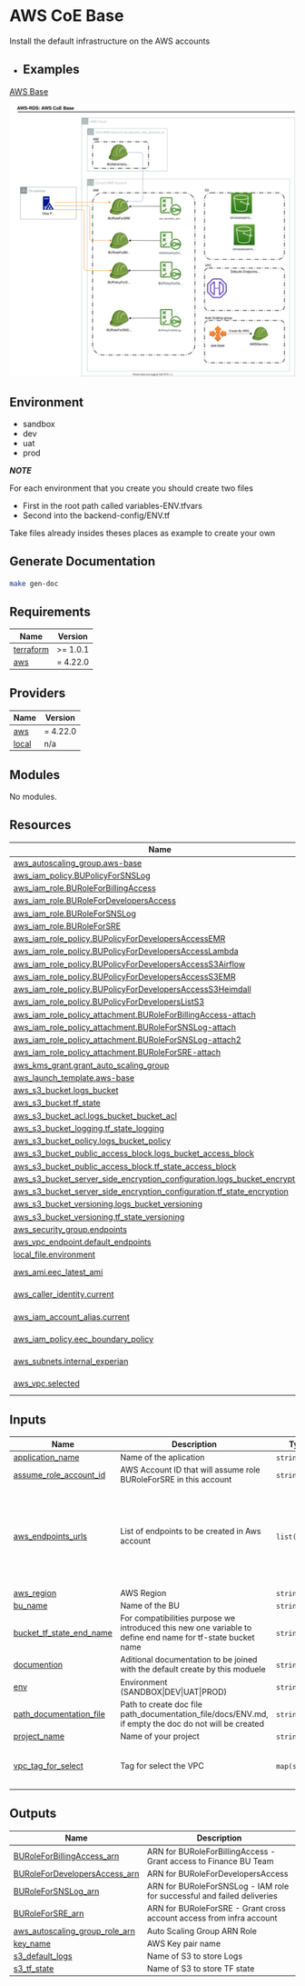 <!-- BEGIN_TF_DOCS -->
# AWS CoE Base

Install the default infrastructure on the AWS accounts

* ## Examples

[AWS Base](examples/aws-base)

![Image](docs/aws-coe-base.drawio.svg)
## Environment

- sandbox
- dev
- uat
- prod

***NOTE***

For each environment that you create you should create two files
- First in the root path called variables-ENV.tfvars
- Second into the backend-config/ENV.tf

Take files already insides theses places as example to create your own

## Generate Documentation

```bash
make gen-doc
```

## Requirements

| Name | Version |
|------|---------|
| <a name="requirement_terraform"></a> [terraform](#requirement\_terraform) | >= 1.0.1 |
| <a name="requirement_aws"></a> [aws](#requirement\_aws) | = 4.22.0 |

## Providers

| Name | Version |
|------|---------|
| <a name="provider_aws"></a> [aws](#provider\_aws) | = 4.22.0 |
| <a name="provider_local"></a> [local](#provider\_local) | n/a |

## Modules

No modules.

## Resources

| Name | Type |
|------|------|
| [aws_autoscaling_group.aws-base](https://registry.terraform.io/providers/hashicorp/aws/4.22.0/docs/resources/autoscaling_group) | resource |
| [aws_iam_policy.BUPolicyForSNSLog](https://registry.terraform.io/providers/hashicorp/aws/4.22.0/docs/resources/iam_policy) | resource |
| [aws_iam_role.BURoleForBillingAccess](https://registry.terraform.io/providers/hashicorp/aws/4.22.0/docs/resources/iam_role) | resource |
| [aws_iam_role.BURoleForDevelopersAccess](https://registry.terraform.io/providers/hashicorp/aws/4.22.0/docs/resources/iam_role) | resource |
| [aws_iam_role.BURoleForSNSLog](https://registry.terraform.io/providers/hashicorp/aws/4.22.0/docs/resources/iam_role) | resource |
| [aws_iam_role.BURoleForSRE](https://registry.terraform.io/providers/hashicorp/aws/4.22.0/docs/resources/iam_role) | resource |
| [aws_iam_role_policy.BUPolicyForDevelopersAccessEMR](https://registry.terraform.io/providers/hashicorp/aws/4.22.0/docs/resources/iam_role_policy) | resource |
| [aws_iam_role_policy.BUPolicyForDevelopersAccessLambda](https://registry.terraform.io/providers/hashicorp/aws/4.22.0/docs/resources/iam_role_policy) | resource |
| [aws_iam_role_policy.BUPolicyForDevelopersAccessS3Airflow](https://registry.terraform.io/providers/hashicorp/aws/4.22.0/docs/resources/iam_role_policy) | resource |
| [aws_iam_role_policy.BUPolicyForDevelopersAccessS3EMR](https://registry.terraform.io/providers/hashicorp/aws/4.22.0/docs/resources/iam_role_policy) | resource |
| [aws_iam_role_policy.BUPolicyForDevelopersAccessS3Heimdall](https://registry.terraform.io/providers/hashicorp/aws/4.22.0/docs/resources/iam_role_policy) | resource |
| [aws_iam_role_policy.BUPolicyForDevelopersListS3](https://registry.terraform.io/providers/hashicorp/aws/4.22.0/docs/resources/iam_role_policy) | resource |
| [aws_iam_role_policy_attachment.BURoleForBillingAccess-attach](https://registry.terraform.io/providers/hashicorp/aws/4.22.0/docs/resources/iam_role_policy_attachment) | resource |
| [aws_iam_role_policy_attachment.BURoleForSNSLog-attach](https://registry.terraform.io/providers/hashicorp/aws/4.22.0/docs/resources/iam_role_policy_attachment) | resource |
| [aws_iam_role_policy_attachment.BURoleForSNSLog-attach2](https://registry.terraform.io/providers/hashicorp/aws/4.22.0/docs/resources/iam_role_policy_attachment) | resource |
| [aws_iam_role_policy_attachment.BURoleForSRE-attach](https://registry.terraform.io/providers/hashicorp/aws/4.22.0/docs/resources/iam_role_policy_attachment) | resource |
| [aws_kms_grant.grant_auto_scaling_group](https://registry.terraform.io/providers/hashicorp/aws/4.22.0/docs/resources/kms_grant) | resource |
| [aws_launch_template.aws-base](https://registry.terraform.io/providers/hashicorp/aws/4.22.0/docs/resources/launch_template) | resource |
| [aws_s3_bucket.logs_bucket](https://registry.terraform.io/providers/hashicorp/aws/4.22.0/docs/resources/s3_bucket) | resource |
| [aws_s3_bucket.tf_state](https://registry.terraform.io/providers/hashicorp/aws/4.22.0/docs/resources/s3_bucket) | resource |
| [aws_s3_bucket_acl.logs_bucket_bucket_acl](https://registry.terraform.io/providers/hashicorp/aws/4.22.0/docs/resources/s3_bucket_acl) | resource |
| [aws_s3_bucket_logging.tf_state_logging](https://registry.terraform.io/providers/hashicorp/aws/4.22.0/docs/resources/s3_bucket_logging) | resource |
| [aws_s3_bucket_policy.logs_bucket_policy](https://registry.terraform.io/providers/hashicorp/aws/4.22.0/docs/resources/s3_bucket_policy) | resource |
| [aws_s3_bucket_public_access_block.logs_bucket_access_block](https://registry.terraform.io/providers/hashicorp/aws/4.22.0/docs/resources/s3_bucket_public_access_block) | resource |
| [aws_s3_bucket_public_access_block.tf_state_access_block](https://registry.terraform.io/providers/hashicorp/aws/4.22.0/docs/resources/s3_bucket_public_access_block) | resource |
| [aws_s3_bucket_server_side_encryption_configuration.logs_bucket_encryption](https://registry.terraform.io/providers/hashicorp/aws/4.22.0/docs/resources/s3_bucket_server_side_encryption_configuration) | resource |
| [aws_s3_bucket_server_side_encryption_configuration.tf_state_encryption](https://registry.terraform.io/providers/hashicorp/aws/4.22.0/docs/resources/s3_bucket_server_side_encryption_configuration) | resource |
| [aws_s3_bucket_versioning.logs_bucket_versioning](https://registry.terraform.io/providers/hashicorp/aws/4.22.0/docs/resources/s3_bucket_versioning) | resource |
| [aws_s3_bucket_versioning.tf_state_versioning](https://registry.terraform.io/providers/hashicorp/aws/4.22.0/docs/resources/s3_bucket_versioning) | resource |
| [aws_security_group.endpoints](https://registry.terraform.io/providers/hashicorp/aws/4.22.0/docs/resources/security_group) | resource |
| [aws_vpc_endpoint.default_endpoints](https://registry.terraform.io/providers/hashicorp/aws/4.22.0/docs/resources/vpc_endpoint) | resource |
| [local_file.environment](https://registry.terraform.io/providers/hashicorp/local/latest/docs/resources/file) | resource |
| [aws_ami.eec_latest_ami](https://registry.terraform.io/providers/hashicorp/aws/4.22.0/docs/data-sources/ami) | data source |
| [aws_caller_identity.current](https://registry.terraform.io/providers/hashicorp/aws/4.22.0/docs/data-sources/caller_identity) | data source |
| [aws_iam_account_alias.current](https://registry.terraform.io/providers/hashicorp/aws/4.22.0/docs/data-sources/iam_account_alias) | data source |
| [aws_iam_policy.eec_boundary_policy](https://registry.terraform.io/providers/hashicorp/aws/4.22.0/docs/data-sources/iam_policy) | data source |
| [aws_subnets.internal_experian](https://registry.terraform.io/providers/hashicorp/aws/4.22.0/docs/data-sources/subnets) | data source |
| [aws_vpc.selected](https://registry.terraform.io/providers/hashicorp/aws/4.22.0/docs/data-sources/vpc) | data source |

## Inputs

| Name | Description | Type | Default | Required |
|------|-------------|------|---------|:--------:|
| <a name="input_application_name"></a> [application\_name](#input\_application\_name) | Name of the aplication | `string` | n/a | yes |
| <a name="input_assume_role_account_id"></a> [assume\_role\_account\_id](#input\_assume\_role\_account\_id) | AWS Account ID that will assume role BURoleForSRE in this account | `string` | `"218245340339"` | no |
| <a name="input_aws_endpoints_urls"></a> [aws\_endpoints\_urls](#input\_aws\_endpoints\_urls) | List of endpoints to be created in Aws account | `list(any)` | <pre>[<br>  "com.amazonaws.sa-east-1.ecr.api",<br>  "com.amazonaws.sa-east-1.ecr.dkr",<br>  "com.amazonaws.sa-east-1.ec2",<br>  "com.amazonaws.sa-east-1.logs"<br>]</pre> | no |
| <a name="input_aws_region"></a> [aws\_region](#input\_aws\_region) | AWS Region | `string` | `"sa-east-1"` | no |
| <a name="input_bu_name"></a> [bu\_name](#input\_bu\_name) | Name of the BU | `string` | n/a | yes |
| <a name="input_bucket_tf_state_end_name"></a> [bucket\_tf\_state\_end\_name](#input\_bucket\_tf\_state\_end\_name) | For compatibilities purpose we introduced this new one variable to define end name for tf-state bucket name | `string` | `"tf"` | no |
| <a name="input_documention"></a> [documention](#input\_documention) | Aditional documentation to be joined with the default create by this moduele | `string` | `""` | no |
| <a name="input_env"></a> [env](#input\_env) | Environment (SANDBOX\|DEV\|UAT\|PROD) | `string` | `"Dev"` | no |
| <a name="input_path_documentation_file"></a> [path\_documentation\_file](#input\_path\_documentation\_file) | Path to create doc file path\_documentation\_file/docs/ENV.md, if empty the doc do not will be created | `string` | `""` | no |
| <a name="input_project_name"></a> [project\_name](#input\_project\_name) | Name of your project | `string` | `"mlcoe"` | no |
| <a name="input_vpc_tag_for_select"></a> [vpc\_tag\_for\_select](#input\_vpc\_tag\_for\_select) | Tag for select the VPC | `map(string)` | <pre>{<br>  "AWS_Solutions": "LandingZoneStackSet"<br>}</pre> | no |

## Outputs

| Name | Description |
|------|-------------|
| <a name="output_BURoleForBillingAccess_arn"></a> [BURoleForBillingAccess\_arn](#output\_BURoleForBillingAccess\_arn) | ARN for BURoleForBillingAccess - Grant access to Finance BU Team |
| <a name="output_BURoleForDevelopersAccess_arn"></a> [BURoleForDevelopersAccess\_arn](#output\_BURoleForDevelopersAccess\_arn) | ARN for BURoleForDevelopersAccess |
| <a name="output_BURoleForSNSLog_arn"></a> [BURoleForSNSLog\_arn](#output\_BURoleForSNSLog\_arn) | ARN for BURoleForSNSLog - IAM role for successful and failed deliveries |
| <a name="output_BURoleForSRE_arn"></a> [BURoleForSRE\_arn](#output\_BURoleForSRE\_arn) | ARN for BURoleForSRE - Grant cross account access from infra account |
| <a name="output_aws_autoscaling_group_role_arn"></a> [aws\_autoscaling\_group\_role\_arn](#output\_aws\_autoscaling\_group\_role\_arn) | Auto Scaling Group ARN Role |
| <a name="output_key_name"></a> [key\_name](#output\_key\_name) | AWS Key pair name |
| <a name="output_s3_default_logs"></a> [s3\_default\_logs](#output\_s3\_default\_logs) | Name of S3 to store Logs |
| <a name="output_s3_tf_state"></a> [s3\_tf\_state](#output\_s3\_tf\_state) | Name of S3 to store TF state |
<!-- END_TF_DOCS -->